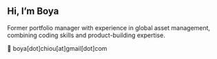 ## Hi, I’m Boya

Former portfolio manager with experience in global asset management, combining coding skills and product-building expertise.

📩 boya[dot]chiou[at]gmail[dot]com
